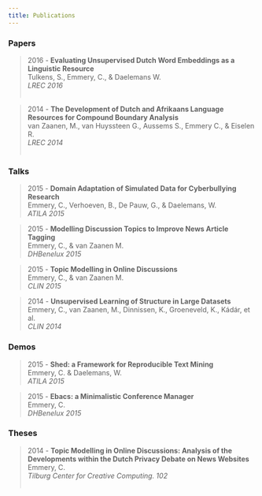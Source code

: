 ```yaml
---
title: Publications
---
```


### Papers

> 2016 - **Evaluating Unsupervised Dutch Word Embeddings as a Linguistic Resource** <br>
  Tulkens, S., Emmery, C., & Daelemans W. <br>
  *LREC 2016* <br>
  [<i class="fa fa-file-code-o"></i>](http://www.clips.uantwerpen.be/biblio/export/bibtex/1828n) &nbsp;
  [<i class="fa fa-file-pdf-o"></i>](https://arxiv.org/pdf/1607.00225.pdf) &nbsp;
  [<i class="fa fa-github"></i>](https://github.com/clips/dutchembeddings)

> 2014 - **The Development of Dutch and Afrikaans Language Resources for Compound Boundary Analysis** <br>
  van Zaanen, M., van Huyssteen G., Aussems S., Emmery C., & Eiselen R. <br>
  *LREC 2014* <br>
  [<i class="fa fa-file-code-o"></i>](http://www.clips.uantwerpen.be/biblio/export/bibtex/1884) &nbsp;
  [<i class="fa fa-file-pdf-o"></i>](http://ilk.uvt.nl/menno/files/docs/p_lrec14.pdf) &nbsp;
  <i class="fa fa-github"></i>

### Talks

> 2015 - **Domain Adaptation of Simulated Data for Cyberbullying Research** <br>
  Emmery, C., Verhoeven, B., De Pauw, G., & Daelemans, W. <br>
  *ATILA 2015*

> 2015 - **Modelling Discussion Topics to Improve News Article Tagging** <br>
  Emmery, C., & van Zaanen M. <br>
  *DHBenelux 2015*

> 2015 - **Topic Modelling in Online Discussions** <br>
  Emmery, C., & van Zaanen M. <br>
  *CLIN 2015*

> 2014 - **Unsupervised Learning of Structure in Large Datasets** <br>
  Emmery, C., van Zaanen, M., Dinnissen, K., Groeneveld, K., Kádár, et al. <br>
  *CLIN 2014*

### Demos

> 2015 - **Shed: a Framework for Reproducible Text Mining** <br>
  Emmery, C. & Daelemans, W. <br>
  *ATILA 2015*

> 2015 - **Ebacs: a Minimalistic Conference Manager** <br>
  Emmery, C. <br>
  *DHBenelux 2015*

### Theses

> 2014 - **Topic Modelling in Online Discussions: Analysis of the Developments within the Dutch Privacy Debate on News Websites** <br>
  Emmery, C. <br>
  *Tilburg Center for Creative Computing. 102* <br>
  [<i class="fa fa-file-code-o"></i>](https://www.worldcat.org/title/topic-modelling-in-online-discussions-analysis-of-the-developments-within-the-dutch-privacy-debate-on-news-websites/oclc/894803324&referer=brief_results) &nbsp;
  [<i class="fa fa-file-pdf-o"></i>](http://arno.uvt.nl/show.cgi?fid=135375) &nbsp;
  [<i class="fa fa-github"></i>](https://www.github.com/cmry/aivb)
